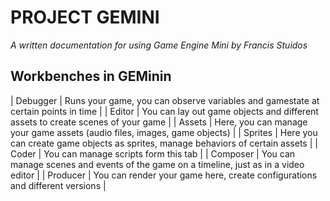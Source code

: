 # PROJECT GEMINI

*A written documentation for using Game Engine Mini* 
*by Francis Stuidos*

## Workbenches in GEMinin

| Debugger | Runs your game, you can observe variables and gamestate at certain points in time |
| Editor | You can lay out game objects and different assets to create scenes of your game |
| Assets | Here, you can manage your game assets (audio files, images, game objects) |
| Sprites | Here you can create game objects as sprites, manage behaviors of certain assets |
| Coder | You can manage scripts form this tab |
| Composer | You can manage scenes and events of the game on a timeline, just as in a video editor |
| Producer | You can render your game here, create configurations and different versions |